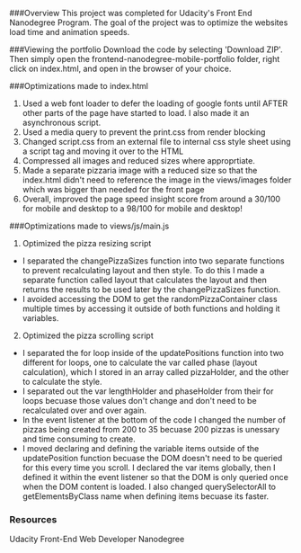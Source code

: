 ###Overview
This project was completed for Udacity's Front End Nanodegree Program. The goal of the project was to optimize the websites load time and animation speeds.


###Viewing the portfolio
Download the code by selecting 'Download ZIP'. Then simply open the frontend-nanodegree-mobile-portfolio folder, right click on index.html, and open in the browser of your choice.


###Optimizations made to index.html
1. Used a web font loader to defer the loading of google fonts until AFTER other parts of the page have started to load. I also made it an asynchronous script.
2. Used a media query to prevent the print.css from render blocking
3. Changed script.css from an external file to internal css style sheet using a script tag and moving it over to the HTML
4. Compressed all images and reduced sizes where approprtiate.
5. Made a separate pizzaria image with a reduced size so that the index.html didn't need to reference the image in the views/images folder which was bigger than needed for the front page
6. Overall, improved the page speed insight score from around a 30/100 for mobile and desktop to a 98/100 for mobile and desktop!


###Optimizations made to views/js/main.js
1. Optimized the pizza resizing script 
  * I separated the changePizzaSizes function into two separate functions to prevent recalculating layout and then style. To do this I made a separate function called layout that calculates the layout and then returns the results to be used later by the changePizzaSizes function. 
  * I avoided accessing the DOM to get the randomPizzaContainer class  multiple times by accessing it outside of both functions and holding it variables.
2. Optimized the pizza scrolling script
  * I separated the for loop inside of the updatePositions function into two different for loops, one to calculate the var called phase (layout calculation), which I stored in an array called pizzaHolder, and the other to calculate the style. 
  * I separated out the var lengthHolder and phaseHolder from their for loops becuase those values don't change and don't need to be recalculated over and over again.
  * In the event listener at the bottom of the code I changed the number of pizzas being created from 200 to 35 becuase 200 pizzas is unessary and time consuming to create.
  * I moved declaring and defining the variable items outside of the updatePosition function becuase the DOM doesn't need to be queried for this every time you scroll. I declared the var items globally, then I defined it within the event listener so that the DOM is only queried once when the DOM content is loaded. I also changed querySelectorAll to getElementsByClass name when defining items becuase its faster.

### Resources
Udacity Front-End Web Developer Nanodegree
